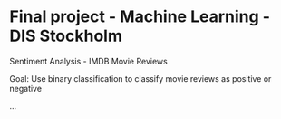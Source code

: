 Final project - Machine Learning - DIS Stockholm
=================================

Sentiment Analysis - IMDB Movie Reviews 

Goal: Use binary classification to classify movie reviews as positive or negative


...

